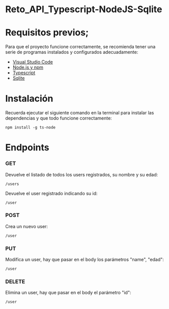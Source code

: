 # Reto_API_Typescript-NodeJS-Sqlite

# Requisitos previos;

Para que el proyecto funcione correctamente, se recomienda tener una serie de programas instalados y configurados adecuadamente:
- [Visual Studio Code](https://code.visualstudio.com/download)
- [Node.js y npm](https://nodejs.org/es/)
- [Typescript](https://www.typescriptlang.org/)
- [Sqlite](https://www.sqlite.org/index.html)


# Instalación 

Recuerda ejecutar el siguiente comando en la terminal para instalar las dependencias y que todo funcione correctamente:
```
npm install -g ts-node
```

# Endpoints
### GET

Devuelve el listado de todos los users registrados, su nombre y su edad:
```
/users
```

Devuelve el user registrado indicando su id:
```
/user
```

### POST

Crea un nuevo user:
```
/user
```

### PUT

Modifica un user, hay que pasar en el body los parámetros "name", "edad":
```
/user
```

### DELETE

Elimina un user, hay que pasar en el body el parámetro "id":
```
/user
```





